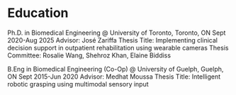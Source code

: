 # Education

Ph.D. in Biomedical Engineering @ University of Toronto, Toronto, ON Sept 2020-Aug 2025
Advisor: José Zariffa
Thesis Title: Implementing clinical decision support in outpatient rehabilitation using wearable cameras
Thesis Committee: Rosalie Wang, Shehroz Khan, Elaine Biddiss

B.Eng in Biomedical Engineering (Co-Op) @ University of Guelph, Guelph, ON Sept 2015-Jun 2020
Advisor: Medhat Moussa
Thesis Title: Intelligent robotic grasping using multimodal sensory input

